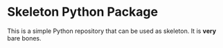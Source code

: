 # Skeleton Python Package

This is a simple Python repository that can be used as skeleton. It is **very**
bare bones.
